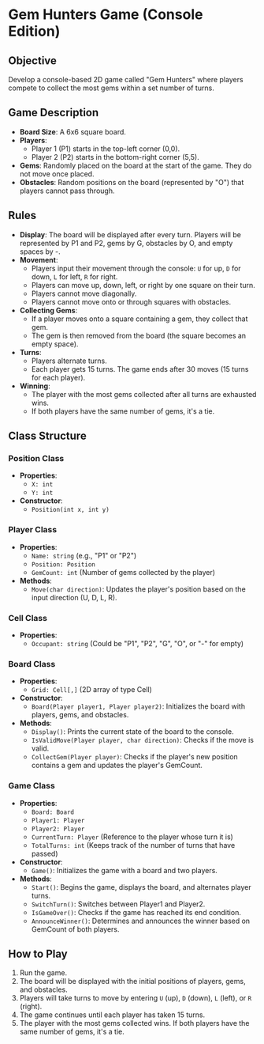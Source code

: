 # Gem Hunters Game (Console Edition)

## Objective
Develop a console-based 2D game called "Gem Hunters" where players compete to collect the most gems within a set number of turns.

## Game Description
- **Board Size**: A 6x6 square board.
- **Players**: 
  - Player 1 (P1) starts in the top-left corner (0,0).
  - Player 2 (P2) starts in the bottom-right corner (5,5).
- **Gems**: Randomly placed on the board at the start of the game. They do not move once placed.
- **Obstacles**: Random positions on the board (represented by "O") that players cannot pass through.

## Rules
- **Display**: The board will be displayed after every turn. Players will be represented by P1 and P2, gems by G, obstacles by O, and empty spaces by -.
- **Movement**: 
  - Players input their movement through the console: `U` for up, `D` for down, `L` for left, `R` for right.
  - Players can move up, down, left, or right by one square on their turn.
  - Players cannot move diagonally.
  - Players cannot move onto or through squares with obstacles.
- **Collecting Gems**:
  - If a player moves onto a square containing a gem, they collect that gem.
  - The gem is then removed from the board (the square becomes an empty space).
- **Turns**: 
  - Players alternate turns.
  - Each player gets 15 turns. The game ends after 30 moves (15 turns for each player).
- **Winning**:
  - The player with the most gems collected after all turns are exhausted wins.
  - If both players have the same number of gems, it's a tie.

## Class Structure
### Position Class
- **Properties**:
  - `X: int`
  - `Y: int`
- **Constructor**:
  - `Position(int x, int y)`

### Player Class
- **Properties**:
  - `Name: string` (e.g., "P1" or "P2")
  - `Position: Position`
  - `GemCount: int` (Number of gems collected by the player)
- **Methods**:
  - `Move(char direction)`: Updates the player's position based on the input direction (U, D, L, R).

### Cell Class
- **Properties**:
  - `Occupant: string` (Could be "P1", "P2", "G", "O", or "-" for empty)

### Board Class
- **Properties**:
  - `Grid: Cell[,]` (2D array of type Cell)
- **Constructor**:
  - `Board(Player player1, Player player2)`: Initializes the board with players, gems, and obstacles.
- **Methods**:
  - `Display()`: Prints the current state of the board to the console.
  - `IsValidMove(Player player, char direction)`: Checks if the move is valid.
  - `CollectGem(Player player)`: Checks if the player's new position contains a gem and updates the player's GemCount.

### Game Class
- **Properties**:
  - `Board: Board`
  - `Player1: Player`
  - `Player2: Player`
  - `CurrentTurn: Player` (Reference to the player whose turn it is)
  - `TotalTurns: int` (Keeps track of the number of turns that have passed)
- **Constructor**:
  - `Game()`: Initializes the game with a board and two players.
- **Methods**:
  - `Start()`: Begins the game, displays the board, and alternates player turns.
  - `SwitchTurn()`: Switches between Player1 and Player2.
  - `IsGameOver()`: Checks if the game has reached its end condition.
  - `AnnounceWinner()`: Determines and announces the winner based on GemCount of both players.

## How to Play
1. Run the game.
2. The board will be displayed with the initial positions of players, gems, and obstacles.
3. Players will take turns to move by entering `U` (up), `D` (down), `L` (left), or `R` (right).
4. The game continues until each player has taken 15 turns.
5. The player with the most gems collected wins. If both players have the same number of gems, it's a tie.

